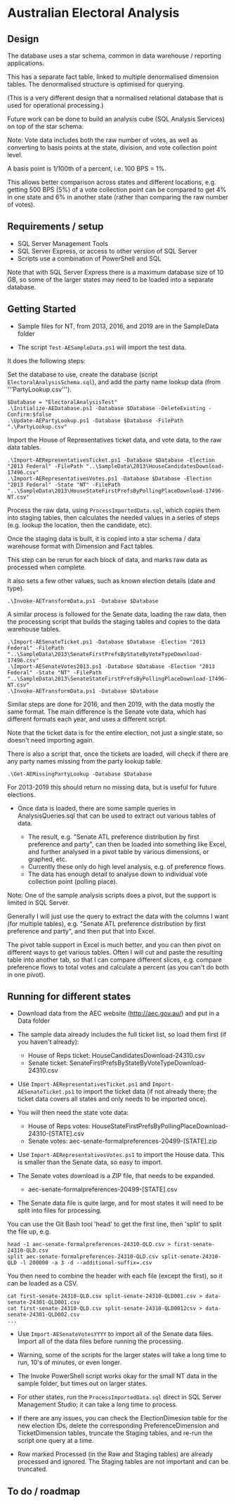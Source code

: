 Australian Electoral Analysis
=============================

Design
------

The database uses a star schema, common in data warehouse / reporting applications.

This has a separate fact table, linked to multiple denormalised dimension tables. The denormalised structure is optimised for querying. 

(This is a very different design that a normalised relational database that is used for operational processing.)

Future work can be done to build an analysis cube (SQL Analysis Services) on top of the star schema.

Note: Vote data includes both the raw number of votes, as well as converting to basis points at the state, division, and vote collection point level.

A basis point is 1/100th of a percent, i.e. 100 BPS = 1%.

This allows better comparison across states and different locations, e.g. getting 500 BPS (5%) of a vote collection point can be compared to get 4% in one state and 6% in another state (rather than comparing the raw number of votes).

Requirements / setup
--------------------

* SQL Server Management Tools
* SQL Server Express, or access to other version of SQL Server
* Scripts use a combination of PowerShell and SQL

Note that with SQL Server Express there is a maximum database size of 10 GB,
so some of the larger states may need to be loaded into a separate database.

Getting Started
---------------

* Sample files for NT, from 2013, 2016, and 2019 are in the SampleData folder

* The script ```Test-AESampleData.ps1``` will import the test data.

It does the following steps:

Set the database to use, create the database (script ```ElectoralAnalysisSchema.sql```), and add the party name lookup data (from '''PartyLookup.csv''').

```
$Database = "ElectoralAnalysisTest"
.\Initialize-AEDatabase.ps1 -Database $Database -DeleteExisting -Confirm:$false
.\Update-AEPartyLookup.ps1 -Database $Database -FilePath ".\PartyLookup.csv"
```

Import the House of Representatives ticket data, and vote data, to the raw data tables.

```
.\Import-AERepresentativesTicket.ps1 -Database $Database -Election "2013 Federal" -FilePath "..\SampleData\2013\HouseCandidatesDownload-17496.csv"
.\Import-AERepresentativesVotes.ps1 -Database $Database -Election "2013 Federal" -State "NT" -FilePath "..\SampleData\2013\HouseStateFirstPrefsByPollingPlaceDownload-17496-NT.csv"
```

Process the raw data, using ```ProcessImportedData.sql```, which copies them into staging tables, then calculates the needed values in a series of steps (e.g. lookup the location, then the candidate, etc).

Once the staging data is built, it is copied into a star schema / data warehouse format with Dimension and Fact tables.

This step can be rerun for each block of data, and marks raw data as processed when complete.

It also sets a few other values, such as known election details (date and type).

```
.\Invoke-AETransformData.ps1 -Database $Database
```

A similar process is followed for the Senate data, loading the raw data, then the processing script that builds the staging tables and copies to the data warehouse tables.

```
.\Import-AESenateTicket.ps1 -Database $Database -Election "2013 Federal" -FilePath "..\SampleData\2013\SenateFirstPrefsByStateByVoteTypeDownload-17496.csv"
.\Import-AESenateVotes2013.ps1 -Database $Database -Election "2013 Federal" -State "NT" -FilePath "..\SampleData\2013\SenateStateFirstPrefsByPollingPlaceDownload-17496-NT.csv"
.\Invoke-AETransformData.ps1 -Database $Database
```

Similar steps are done for 2016, and then 2019, with the data mostly the same format. The main difference is the Senate vote data, which has different formats each year, and uses a different script.

Note that the ticket data is for the entire election, not just a single state, so doesn't need importing again.

There is also a script that, once the tickets are loaded, will check if there are any party names missing from the party lookup table.

```
.\Get-AEMissingPartyLookup -Database $Database
```

For 2013-2019 this should return no missing data, but is useful for future elections.

* Once data is loaded, there are some sample queries in AnalysisQueries.sql that can be used to extract out various tables of data.

  - The result, e.g. "Senate ATL preference distribution by first preference and party", can then be loaded into something like Excel, and further analysed in a pivot table by various dimensions, or graphed, etc.
  - Currently these only do high level analysis, e.g. of preference flows.
  - The data has enough detail to analyse down to individual vote collection point (polling place).

Note: One of the sample analysis scripts does a pivot, but the support is limited in SQL Server.

Generally I will just use the query to extract the data with the columns I want (for multiple tables), e.g. "Senate ATL preference distribution by first preference and party", and then put that into Excel. 

The pivot table support in Excel is much better, and you can then pivot on different ways to get various tables. Often I will cut and paste the resulting table into another tab, so that I can compare different slices, e.g. compare preference flows to total votes and calculate a percent (as you can't do both in one pivot).
  

Running for different states
----------------------------

* Download data from the AEC website (http://aec.gov.au/) and put in a Data folder

* The sample data already includes the full ticket list, so load them first (if you haven't already): 
	- House of Reps ticket: HouseCandidatesDownload-24310.csv
	- Senate ticket: SenateFirstPrefsByStateByVoteTypeDownload-24310.csv

* Use ```Import-AERepresentativesTicket.ps1``` and ```Import-AESenateTicket.ps1``` to import the ticket data (if not already there; the ticket data covers all states and only needs to be imported once).

* You will then need the state vote data:
	- House of Reps votes: HouseStateFirstPrefsByPollingPlaceDownload-24310-[STATE].csv
	- Senate votes: aec-senate-formalpreferences-20499-[STATE].zip

* Use ```Import-AERepresentativesVotes.ps1``` to import the House data. This is smaller than the Senate data, so easy to import.

* The Senate votes download is a ZIP file, that needs to be expanded.
	- aec-senate-formalpreferences-20499-[STATE].csv

* The Senate data file is quite large, and for most states it will need to be split into files for processing.

You can use the Git Bash tool 'head' to get the first line, then 'split' to split the file up, e.g.

```
head -1 aec-senate-formalpreferences-24310-QLD.csv > first-senate-24310-QLD.csv
split aec-senate-formalpreferences-24310-QLD.csv split-senate-24310-QLD -l 200000 -a 3 -d --additional-suffix=.csv
```

You then need to combine the header with each file (except the first), so it can be loaded as a CSV.

```
cat first-senate-24310-QLD.csv split-senate-24310-QLD001.csv > data-senate-24301-QLD001.csv
cat first-senate-24310-QLD.csv split-senate-24310-QLD0012csv > data-senate-24301-QLD002.csv
...
```

* Use ```Import-AESenateVotesYYYY``` to import all of the Senate data files. Import all of the data files before running the processing.

* Warning, some of the scripts for the larger states will take a long time to run, 10's of minutes, or even longer.

* The Invoke PowerShell script works okay for the small NT data in the sample folder, but times out on larger states.

* For other states, run the ```ProcessImportedData.sql``` direct in SQL Server Management Studio; it can take a long time to process.

* If there are any issues, you can check the ElectionDimesion table for the new election IDs, delete the corresponding PreferenceDimension and TicketDimension tables, truncate the Staging tables, and re-run the script one query at a time.

* Row marked Processed (in the Raw and Staging tables) are already processed and ignored. The Staging tables are not important and can be truncated.


To do / roadmap
---------------


